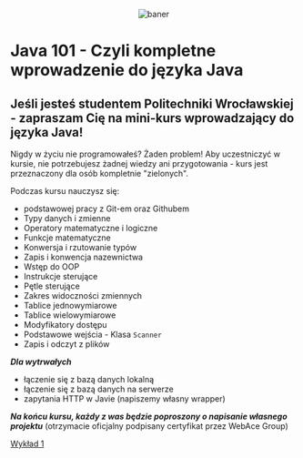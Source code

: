 <p align="center"><img src="https://user-images.githubusercontent.com/50357817/211667240-a5cc7635-b8ff-4d15-b849-33b43add557c.svg" alt="baner"></p>

# Java 101 - Czyli kompletne wprowadzenie do języka Java

## Jeśli jesteś studentem Politechniki Wrocławskiej - zapraszam Cię na mini-kurs wprowadzający do języka Java!

Nigdy w życiu nie programowałeś? Żaden problem!
Aby uczestniczyć w kursie, nie potrzebujesz żadnej wiedzy ani przygotowania - kurs jest przeznaczony dla osób kompletnie "zielonych".

Podczas kursu nauczysz się:
- podstawowej pracy z Git-em oraz Githubem
- Typy danych i zmienne
- Operatory matematyczne i logiczne
- Funkcje matematyczne
- Konwersja i rzutowanie typów
- Zapis i konwencja nazewnictwa
- Wstęp do OOP
- Instrukcje sterujące
- Pętle sterujące
- Zakres widoczności zmiennych
- Tablice jednowymiarowe
- Tablice wielowymiarowe
- Modyfikatory dostępu
- Podstawowe wejścia - Klasa ```Scanner```
- Zapis i odczyt z plików

***Dla wytrwałych***
- łączenie się z bazą danych lokalną
- łączenie się z bazą danych na serwerze
- zapytania HTTP w Javie (napiszemy własny wrapper)

***Na końcu kursu, każdy z was będzie poproszony o napisanie własnego projektu***
(otrzymacie oficjalny podpisany certyfikat przez WebAce Group)

[Wykład 1](https://github.com/WebAce-Group/java101/tree/main/w1)
